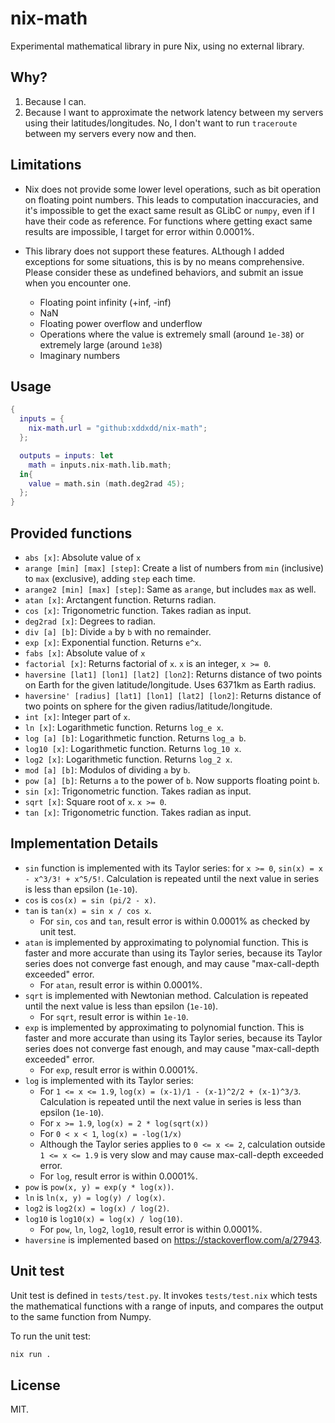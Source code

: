 # nix-math

Experimental mathematical library in pure Nix, using no external library.

## Why?

1. Because I can.
2. Because I want to approximate the network latency between my servers using their latitudes/longitudes. No, I don't want to run `traceroute` between my servers every now and then.

## Limitations

- Nix does not provide some lower level operations, such as bit operation on floating point numbers. This leads to computation inaccuracies, and it's impossible to get the exact same result as GLibC or `numpy`, even if I have their code as reference. For functions where getting exact same results are impossible, I target for error within 0.0001%.

- This library does not support these features. ALthough I added exceptions for some situations, this is by no means comprehensive. Please consider these as undefined behaviors, and submit an issue when you encounter one.
  - Floating point infinity (+inf, -inf)
  - NaN
  - Floating power overflow and underflow
  - Operations where the value is extremely small (around `1e-38`) or extremely large (around `1e38`)
  - Imaginary numbers

## Usage

```nix
{
  inputs = {
    nix-math.url = "github:xddxdd/nix-math";
  };

  outputs = inputs: let
    math = inputs.nix-math.lib.math;
  in{
    value = math.sin (math.deg2rad 45);
  };
}
```

## Provided functions

- `abs [x]`: Absolute value of `x`
- `arange [min] [max] [step]`: Create a list of numbers from `min` (inclusive) to `max` (exclusive), adding `step` each time.
- `arange2 [min] [max] [step]`: Same as `arange`, but includes `max` as well.
- `atan [x]`: Arctangent function. Returns radian.
- `cos [x]`: Trigonometric function. Takes radian as input.
- `deg2rad [x]`: Degrees to radian.
- `div [a] [b]`: Divide `a` by `b` with no remainder.
- `exp [x]`: Exponential function. Returns `e^x`.
- `fabs [x]`: Absolute value of `x`
- `factorial [x]`: Returns factorial of `x`. `x` is an integer, `x >= 0`.
- `haversine [lat1] [lon1] [lat2] [lon2]`: Returns distance of two points on Earth for the given latitude/longitude. Uses 6371km as Earth radius.
- `haversine' [radius] [lat1] [lon1] [lat2] [lon2]`: Returns distance of two points on sphere for the given radius/latitude/longitude.
- `int [x]`: Integer part of `x`.
- `ln [x]`: Logarithmetic function. Returns `log_e x`.
- `log [a] [b]`: Logarithmetic function. Returns `log_a b`.
- `log10 [x]`: Logarithmetic function. Returns `log_10 x`.
- `log2 [x]`: Logarithmetic function. Returns `log_2 x`.
- `mod [a] [b]`: Modulos of dividing `a` by `b`.
- `pow [a] [b]`: Returns `a` to the power of `b`. Now supports floating point `b`.
- `sin [x]`: Trigonometric function. Takes radian as input.
- `sqrt [x]`: Square root of `x`. `x >= 0`.
- `tan [x]`: Trigonometric function. Takes radian as input.

## Implementation Details

- `sin` function is implemented with its Taylor series: for `x >= 0`, `sin(x) = x - x^3/3! + x^5/5!`. Calculation is repeated until the next value in series is less than epsilon (`1e-10`).
- `cos` is `cos(x) = sin (pi/2 - x)`.
- `tan` is `tan(x) = sin x / cos x`.
  - For `sin`, `cos` and `tan`, result error is within 0.0001% as checked by unit test.
- `atan` is implemented by approximating to polynomial function. This is faster and more accurate than using its Taylor series, because its Taylor series does not converge fast enough, and may cause "max-call-depth exceeded" error.
  - For `atan`, result error is within 0.0001%.
- `sqrt` is implemented with Newtonian method. Calculation is repeated until the next value is less than epsilon (`1e-10`).
  - For `sqrt`, result error is within `1e-10`.
- `exp` is implemented by approximating to polynomial function. This is faster and more accurate than using its Taylor series, because its Taylor series does not converge fast enough, and may cause "max-call-depth exceeded" error.
  - For `exp`, result error is within 0.0001%.
- `log` is implemented with its Taylor series:
  - For `1 <= x <= 1.9`, `log(x) = (x-1)/1 - (x-1)^2/2 + (x-1)^3/3`. Calculation is repeated until the next value in series is less than epsilon (`1e-10`).
  - For `x >= 1.9`, `log(x) = 2 * log(sqrt(x))`
  - For `0 < x < 1`, `log(x) = -log(1/x)`
  - Although the Taylor series applies to `0 <= x <= 2`, calculation outside `1 <= x <= 1.9` is very slow and may cause max-call-depth exceeded error.
  - For `log`, result error is within 0.0001%.
- `pow` is `pow(x, y) = exp(y * log(x))`.
- `ln` is `ln(x, y) = log(y) / log(x)`.
- `log2` is `log2(x) = log(x) / log(2)`.
- `log10` is `log10(x) = log(x) / log(10)`.
  - For `pow`, `ln`, `log2`, `log10`, result error is within 0.0001%.
- `haversine` is implemented based on <https://stackoverflow.com/a/27943>.

## Unit test

Unit test is defined in `tests/test.py`. It invokes `tests/test.nix` which tests the mathematical functions with a range of inputs, and compares the output to the same function from Numpy.

To run the unit test:

```bash
nix run .
```

## License

MIT.
